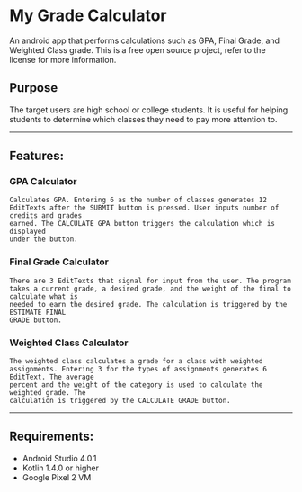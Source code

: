 # My Grade Calculator
An android app that performs calculations such as GPA, Final Grade, and Weighted Class grade. This is a free open source project, refer to the license for more information.
  
## Purpose
The target users are high school or college students. It is useful for helping students to determine which classes they need to pay more attention to.

---

## Features:

### GPA Calculator
```
Calculates GPA. Entering 6 as the number of classes generates 12
EditTexts after the SUBMIT button is pressed. User inputs number of credits and grades
earned. The CALCULATE GPA button triggers the calculation which is displayed
under the button.
```

### Final Grade Calculator
```
There are 3 EditTexts that signal for input from the user. The program
takes a current grade, a desired grade, and the weight of the final to calculate what is
needed to earn the desired grade. The calculation is triggered by the ESTIMATE FINAL
GRADE button.
```

### Weighted Class Calculator
```
The weighted class calculates a grade for a class with weighted
assignments. Entering 3 for the types of assignments generates 6 EditText. The average
percent and the weight of the category is used to calculate the weighted grade. The
calculation is triggered by the CALCULATE GRADE button.
```
---

## Requirements:

- Android Studio 4.0.1 
- Kotlin 1.4.0 or higher
- Google Pixel 2 VM
